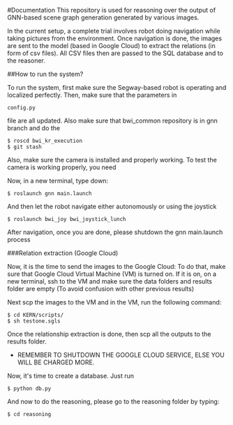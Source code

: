 #Documentation
This repository is used for reasoning over the output of GNN-based scene graph generation generated by various images.

In the current setup, a complete trial involves robot doing navigation while taking pictures from the environment. Once navigation is done, the images are sent to the model (based in Google Cloud) to extract the relations (in form of csv files). All CSV files then are passed to the SQL database and to the reasoner.

##How to run the system?

To run the system, first make sure the Segway-based robot is operating and localized perfectly. Then, make sure that the parameters in

```
config.py 
```

file are all updated. Also make sure that bwi_common repository is in gnn branch and do the
 
```
$ roscd bwi_kr_execution
$ git stash 
```

Also, make sure the camera is installed and properly working. To test the camera is working properly, you need


Now, in a new terminal, type down:

```
$ roslaunch gnn main.launch
```

And then let the robot navigate either autonomously or using the joystick

```
$ roslaunch bwi_joy bwi_joystick_lunch
```

After navigation, once you are done, please shutdown the gnn main.launch process

###Relation extraction (Google Cloud)

Now, it is the time to send the images to the Google Cloud: To do that, make sure that Google Cloud Virtual Machine (VM) is turned on. If it is on, on a new terminal, ssh to the VM and make sure the data folders and results folder are empty (To avoid confusion with other previous results)    

Next scp the images to the VM and in the VM, run the following command:


```
$ cd KERN/scripts/
$ sh testone.sgls
```

Once the relationship extraction is done, then scp all the outputs to the results folder.

* REMEMBER TO SHUTDOWN THE GOOGLE CLOUD SERVICE, ELSE YOU WILL BE CHARGED MORE.

Now, it's time to create a database. Just run

```
$ python db.py
```

And now to do the reasoning, please go to the reasoning folder by typing:

```
$ cd reasoning
```

